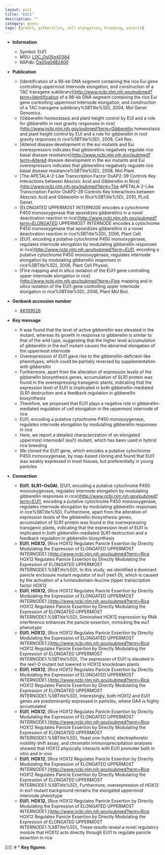 ```yaml
---
layout: post
title: "EUI1"
description: ""
category: genes
tags: [growth, gibberellin, cell elongation, breeding, panicle]
---
```


* **Information**  
    + Symbol: EUI1  
    + MSU: [LOC_Os05g40384](http://rice.plantbiology.msu.edu/cgi-bin/ORF_infopage.cgi?orf=LOC_Os05g40384)  
    + RAPdb: [Os05g0482400](http://rapdb.dna.affrc.go.jp/viewer/gbrowse_details/irgsp1?name=Os05g0482400)  

* **Publication**  
    + [Identification of a 98-kb DNA segment containing the rice Eui gene controlling uppermost internode elongation, and construction of a TAC transgene sublibrary](http://www.ncbi.nlm.nih.gov/pubmed?term=Identification of a 98-kb DNA segment containing the rice Eui gene controlling uppermost internode elongation, and construction of a TAC transgene sublibrary%5BTitle%5D), 2004, Mol Genet Genomics.
    + [Gibberellin homeostasis and plant height control by EUI and a role for gibberellin in root gravity responses in rice](http://www.ncbi.nlm.nih.gov/pubmed?term=Gibberellin homeostasis and plant height control by EUI and a role for gibberellin in root gravity responses in rice%5BTitle%5D), 2008, Cell Res.
    + [Altered disease development in the eui mutants and Eui overexpressors indicates that gibberellins negatively regulate rice basal disease resistance](http://www.ncbi.nlm.nih.gov/pubmed?term=Altered disease development in the eui mutants and Eui overexpressors indicates that gibberellins negatively regulate rice basal disease resistance%5BTitle%5D), 2008, Mol Plant.
    + [The APETALA-2-Like Transcription Factor OsAP2-39 Controls Key Interactions between Abscisic Acid and Gibberellin in Rice](http://www.ncbi.nlm.nih.gov/pubmed?term=The APETALA-2-Like Transcription Factor OsAP2-39 Controls Key Interactions between Abscisic Acid and Gibberellin in Rice%5BTitle%5D), 2010, PLoS Genet.
    + [ELONGATED UPPERMOST INTERNODE encodes a cytochrome P450 monooxygenase that epoxidizes gibberellins in a novel deactivation reaction in rice](http://www.ncbi.nlm.nih.gov/pubmed?term=ELONGATED UPPERMOST INTERNODE encodes a cytochrome P450 monooxygenase that epoxidizes gibberellins in a novel deactivation reaction in rice%5BTitle%5D), 2006, Plant Cell.
    + [EUI1, encoding a putative cytochrome P450 monooxygenase, regulates internode elongation by modulating gibberellin responses in rice](http://www.ncbi.nlm.nih.gov/pubmed?term=EUI1, encoding a putative cytochrome P450 monooxygenase, regulates internode elongation by modulating gibberellin responses in rice%5BTitle%5D), 2006, Plant Cell Physiol.
    + [Fine mapping and in silico isolation of the EUI1 gene controlling upper internode elongation in rice](http://www.ncbi.nlm.nih.gov/pubmed?term=Fine mapping and in silico isolation of the EUI1 gene controlling upper internode elongation in rice%5BTitle%5D), 2006, Plant Mol Biol.

* **Genbank accession number**  
    + [AK109526](http://www.ncbi.nlm.nih.gov/nuccore/AK109526)

* **Key message**  
    + It was found that the level of active gibberellin was elevated in the mutant, whereas its growth in response to gibberellin is similar to that of the wild type, suggesting that the higher level accumulation of gibberellin in the eui1 mutant causes the abnormal elongation of the uppermost internode
    + Overexpression of EUI1 gave rise to the gibberellin-deficient-like phenotypes, which could be partially reversed by supplementation with gibberellin
    + Furthermore, apart from the alteration of expression levels of the gibberellin biosynthesis genes, accumulation of SLR1 protein was found in the overexpressing transgenic plants, indicating that the expression level of EUI1 is implicated in both gibberellin-mediated SLR1 destruction and a feedback regulation in gibberellin biosynthesis
    + Therefore, we proposed that EUI1 plays a negative role in gibberellin-mediated regulation of cell elongation in the uppermost internode of rice
    + EUI1, encoding a putative cytochrome P450 monooxygenase, regulates internode elongation by modulating gibberellin responses in rice
    + Here, we report a detailed characterization of an elongated uppermost internode1 (eui1) mutant, which has been used in hybrid rice breeding
    + We cloned the EUI1 gene, which encodes a putative cytochrome P450 monooxygenase, by map-based cloning and found that EUI1 was weakly expressed in most tissues, but preferentially in young panicles

* **Connection**  
    + __EUI1__, __SLR1~OsGAI__, [EUI1, encoding a putative cytochrome P450 monooxygenase, regulates internode elongation by modulating gibberellin responses in rice](http://www.ncbi.nlm.nih.gov/pubmed?term=EUI1, encoding a putative cytochrome P450 monooxygenase, regulates internode elongation by modulating gibberellin responses in rice%5BTitle%5D), Furthermore, apart from the alteration of expression levels of the gibberellin biosynthesis genes, accumulation of SLR1 protein was found in the overexpressing transgenic plants, indicating that the expression level of EUI1 is implicated in both gibberellin-mediated SLR1 destruction and a feedback regulation in gibberellin biosynthesis
    + __EUI1__, __HOX12__, [Rice HOX12 Regulates Panicle Exsertion by Directly Modulating the Expression of ELONGATED UPPERMOST INTERNODE1.](http://www.ncbi.nlm.nih.gov/pubmed?term=Rice HOX12 Regulates Panicle Exsertion by Directly Modulating the Expression of ELONGATED UPPERMOST INTERNODE1.%5BTitle%5D), In this study, we identified a dominant panicle enclosure mutant regulator of eui1 (ree1-D), which is caused by the activation of a homeodomain-leucine zipper transcription factor HOX12
    + __EUI1__, __HOX12__, [Rice HOX12 Regulates Panicle Exsertion by Directly Modulating the Expression of ELONGATED UPPERMOST INTERNODE1.](http://www.ncbi.nlm.nih.gov/pubmed?term=Rice HOX12 Regulates Panicle Exsertion by Directly Modulating the Expression of ELONGATED UPPERMOST INTERNODE1.%5BTitle%5D), Diminished HOX12 expression by RNA interference enhances the panicle exsertion, mimicking the eui1 phenotype
    + __EUI1__, __HOX12__, [Rice HOX12 Regulates Panicle Exsertion by Directly Modulating the Expression of ELONGATED UPPERMOST INTERNODE1.](http://www.ncbi.nlm.nih.gov/pubmed?term=Rice HOX12 Regulates Panicle Exsertion by Directly Modulating the Expression of ELONGATED UPPERMOST INTERNODE1.%5BTitle%5D), The expression of EUI1 is elevated in the ree1-D mutant but lowered in HOX12 knockdown plants
    + __EUI1__, __HOX12__, [Rice HOX12 Regulates Panicle Exsertion by Directly Modulating the Expression of ELONGATED UPPERMOST INTERNODE1.](http://www.ncbi.nlm.nih.gov/pubmed?term=Rice HOX12 Regulates Panicle Exsertion by Directly Modulating the Expression of ELONGATED UPPERMOST INTERNODE1.%5BTitle%5D), Interestingly, both HOX12 and EUI1 genes are predominantly expressed in panicles, where GA4 is highly accumulated
    + __EUI1__, __HOX12__, [Rice HOX12 Regulates Panicle Exsertion by Directly Modulating the Expression of ELONGATED UPPERMOST INTERNODE1.](http://www.ncbi.nlm.nih.gov/pubmed?term=Rice HOX12 Regulates Panicle Exsertion by Directly Modulating the Expression of ELONGATED UPPERMOST INTERNODE1.%5BTitle%5D), Yeast one-hybrid, electrophoretic mobility shift assay, and chromatin immunoprecipitation analyses showed that HOX12 physically interacts with EUI1 promoter both in vitro and in vivo
    + __EUI1__, __HOX12__, [Rice HOX12 Regulates Panicle Exsertion by Directly Modulating the Expression of ELONGATED UPPERMOST INTERNODE1.](http://www.ncbi.nlm.nih.gov/pubmed?term=Rice HOX12 Regulates Panicle Exsertion by Directly Modulating the Expression of ELONGATED UPPERMOST INTERNODE1.%5BTitle%5D), Furthermore, overexpression of HOX12 in eui1 mutant background remains the elongated uppermost internode phenotype
    + __EUI1__, __HOX12__, [Rice HOX12 Regulates Panicle Exsertion by Directly Modulating the Expression of ELONGATED UPPERMOST INTERNODE1.](http://www.ncbi.nlm.nih.gov/pubmed?term=Rice HOX12 Regulates Panicle Exsertion by Directly Modulating the Expression of ELONGATED UPPERMOST INTERNODE1.%5BTitle%5D), These results reveal a novel regulatory module that HOX12 acts directly through EUI1 to regulate panicle exsertion in rice

[//]: # * **Key figures**  


